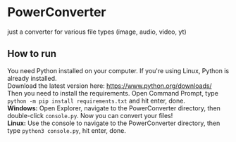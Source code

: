 # PowerConverter
just a converter for various file types (image, audio, video, yt)

## How to run
You need Python installed on your computer. If you're using Linux, Python is already installed.\
Download the latest version here: https://www.python.org/downloads/ \
Then you need to install the requirements. Open Command Prompt, type `python -m pip install requirements.txt` and hit enter, done. \
__Windows:__ Open Explorer, navigate to the PowerConverter directory, then double-click `console.py`. Now you can convert your files! \
__Linux:__ Use the console to navigate to the PowerConverter directory, then type `python3 console.py`, hit enter, done.
